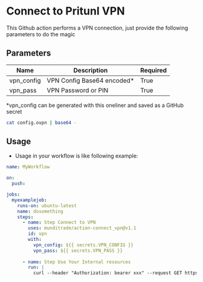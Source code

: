 # Connect to Pritunl VPN
This Github action performs a VPN connection, just provide the following parameters to do the magic


## Parameters

| Name       | Description                | Required |
|------------|----------------------------|----------|
| vpn_config | VPN Config Base64 encoded* |   True   |
|  vpn_pass  | VPN Password or PIN        |   True   |

*vpn_config can be generated with this oneliner and saved as a GitHub secret

```bash
cat config.ovpn | base64 -
```

## Usage

- Usage in your workflow is like following example:

```yaml
name: MyWorkflow

on:
  push:

jobs:
  myexamplejob:
    runs-on: ubuntu-latest
    name: dosomething
    steps:
      - name: Step Connect to VPN
        uses: munditrade/action-connect_vpn@v1.1
        id: vpn
        with:
          vpn_config: ${{ secrets.VPN_CONFIG }}
          vpn_pass: ${{ secrets.VPN_PASS }}
          
      - name: Step Use Your Internal resources
        run: |
          curl --header "Authorization: bearer xxx" --request GET https://internalresource.example.com/endpoint | jq
```
